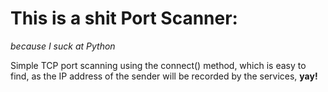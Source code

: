 # This is a shit Port Scanner:
*because I suck at Python*

Simple TCP port scanning using the connect() method, which is easy to find, as the IP address of the sender will be recorded by the services, **yay!**

